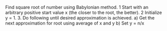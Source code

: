 Find square root of number using Babylonian method.
1 Start with an arbitrary positive start value x (the closer to the root, the better).
2 Initialize y = 1.
3. Do following until desired approximation is achieved.
a) Get the next approximation for root using average of x and y
b) Set y = n/x
